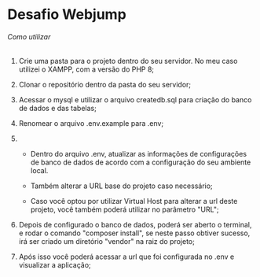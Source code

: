 # Desafio Webjump

###### Como utilizar

1. Crie uma pasta para o projeto dentro do seu servidor. No meu caso utilizei o XAMPP, com a versão do PHP 8;

2. Clonar o repositório dentro da pasta do seu servidor;

3. Acessar o mysql e utilizar o arquivo createdb.sql para criação do banco de dados e das tabelas;

4. Renomear o arquivo .env.example para .env;

5. 
    * Dentro do arquivo .env, atualizar as informações de configurações de banco de dados de acordo com a configuração do seu ambiente local. 
    
    * Também alterar a URL base do projeto caso necessário;

    * Caso você optou por utilizar Virtual Host para alterar a url deste projeto, você também poderá utilizar no parâmetro "URL";

6. Depois de configurado o banco de dados, poderá ser aberto o terminal, e rodar o comando "composer install", se neste passo obtiver sucesso, irá ser criado um diretório "vendor" na raiz do projeto;

7. Após isso você poderá acessar a url que foi configurada no .env e visualizar a aplicação;